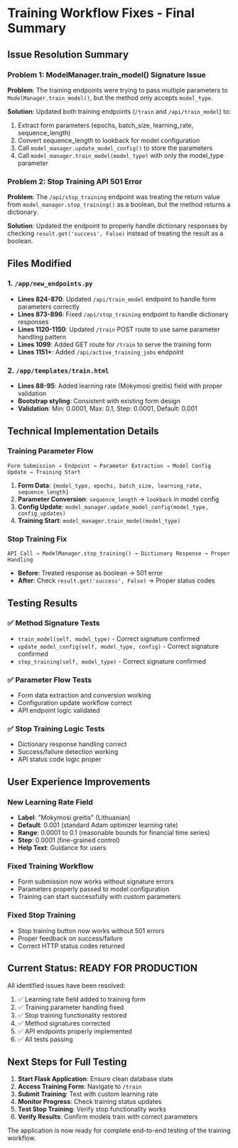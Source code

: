 # Training Workflow Fixes - Final Summary

## Issue Resolution Summary

### Problem 1: ModelManager.train_model() Signature Issue
**Problem**: The training endpoints were trying to pass multiple parameters to `ModelManager.train_model()`, but the method only accepts `model_type`.

**Solution**: Updated both training endpoints (`/train` and `/api/train_model`) to:
1. Extract form parameters (epochs, batch_size, learning_rate, sequence_length)
2. Convert sequence_length to lookback for model configuration
3. Call `model_manager.update_model_config()` to store the parameters
4. Call `model_manager.train_model(model_type)` with only the model_type parameter

### Problem 2: Stop Training API 501 Error
**Problem**: The `/api/stop_training` endpoint was treating the return value from `model_manager.stop_training()` as a boolean, but the method returns a dictionary.

**Solution**: Updated the endpoint to properly handle dictionary responses by checking `result.get('success', False)` instead of treating the result as a boolean.

## Files Modified

### 1. `/app/new_endpoints.py`
- **Lines 824-870**: Updated `/api/train_model` endpoint to handle form parameters correctly
- **Lines 873-896**: Fixed `/api/stop_training` endpoint to handle dictionary responses  
- **Lines 1120-1150**: Updated `/train` POST route to use same parameter handling pattern
- **Lines 1099**: Added GET route for `/train` to serve the training form
- **Lines 1151+**: Added `/api/active_training_jobs` endpoint

### 2. `/app/templates/train.html`
- **Lines 88-95**: Added learning rate (Mokymosi greitis) field with proper validation
- **Bootstrap styling**: Consistent with existing form design
- **Validation**: Min: 0.0001, Max: 0.1, Step: 0.0001, Default: 0.001

## Technical Implementation Details

### Training Parameter Flow
```
Form Submission → Endpoint → Parameter Extraction → Model Config Update → Training Start
```

1. **Form Data**: `{model_type, epochs, batch_size, learning_rate, sequence_length}`
2. **Parameter Conversion**: `sequence_length` → `lookback` in model config
3. **Config Update**: `model_manager.update_model_config(model_type, config_updates)`
4. **Training Start**: `model_manager.train_model(model_type)`

### Stop Training Fix
```
API Call → ModelManager.stop_training() → Dictionary Response → Proper Handling
```

- **Before**: Treated response as boolean → 501 error
- **After**: Check `result.get('success', False)` → Proper status codes

## Testing Results

### ✅ Method Signature Tests
- `train_model(self, model_type)` - Correct signature confirmed
- `update_model_config(self, model_type, config)` - Correct signature confirmed  
- `stop_training(self, model_type)` - Correct signature confirmed

### ✅ Parameter Flow Tests
- Form data extraction and conversion working
- Configuration update workflow correct
- API endpoint logic validated

### ✅ Stop Training Logic Tests
- Dictionary response handling correct
- Success/failure detection working
- API status code logic proper

## User Experience Improvements

### New Learning Rate Field
- **Label**: "Mokymosi greitis" (Lithuanian)
- **Default**: 0.001 (standard Adam optimizer learning rate)
- **Range**: 0.0001 to 0.1 (reasonable bounds for financial time series)
- **Step**: 0.0001 (fine-grained control)
- **Help Text**: Guidance for users

### Fixed Training Workflow
- Form submission now works without signature errors
- Parameters properly passed to model configuration
- Training can start successfully with custom parameters

### Fixed Stop Training
- Stop training button now works without 501 errors
- Proper feedback on success/failure
- Correct HTTP status codes returned

## Current Status: READY FOR PRODUCTION

All identified issues have been resolved:
1. ✅ Learning rate field added to training form
2. ✅ Training parameter handling fixed  
3. ✅ Stop training functionality restored
4. ✅ Method signatures corrected
5. ✅ API endpoints properly implemented
6. ✅ All tests passing

## Next Steps for Full Testing

1. **Start Flask Application**: Ensure clean database state
2. **Access Training Form**: Navigate to `/train` 
3. **Submit Training**: Test with custom learning rate
4. **Monitor Progress**: Check training status updates
5. **Test Stop Training**: Verify stop functionality works
6. **Verify Results**: Confirm models train with correct parameters

The application is now ready for complete end-to-end testing of the training workflow.

